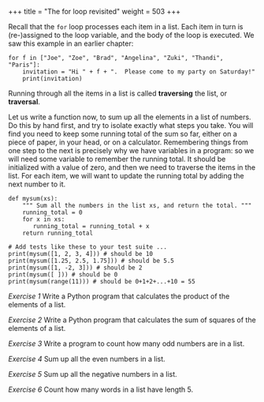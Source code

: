 +++
title = "The for loop revisited"
weight = 503
+++

Recall that the ```for``` loop processes each item in a list.  Each item in
turn is (re-)assigned to the loop variable, and the body of the loop is executed.
We saw this example in an earlier chapter:

```
for f in ["Joe", "Zoe", "Brad", "Angelina", "Zuki", "Thandi", "Paris"]:
    invitation = "Hi " + f + ".  Please come to my party on Saturday!"
    print(invitation)
```

Running through all the items in a list is called **traversing** the list,
or **traversal**.

Let us write a function now, to sum up all the elements in a list of numbers.
Do this by hand first, and try to isolate exactly what steps you take.  You will
find you need to keep some running total of the sum so far, either on a piece
of paper, in your head, or on a calculator. Remembering things from one step to the next is
precisely why we have variables in a program: so we will need some variable
to remember the running total.  It should be initialized with a value of zero,
and then we need to traverse the items in the list.  For each item, we will want
to update the running total by adding the next number to it.

```
def mysum(xs):
    """ Sum all the numbers in the list xs, and return the total. """
    running_total = 0
    for x in xs:
       running_total = running_total + x
    return running_total

# Add tests like these to your test suite ...
print(mysum([1, 2, 3, 4])) # should be 10
print(mysum([1.25, 2.5, 1.75])) # should be 5.5
print(mysum([1, -2, 3])) # should be 2
print(mysum([ ])) # should be 0
print(mysum(range(11))) # should be 0+1+2+...+10 = 55
```

*Exercise 1* Write a Python program that calculates the product of the elements of a list.

*Exercise 2* Write a Python program that calculates the sum of squares of the elements of a list.

*Exercise 3* Write a program to count how many odd numbers are in a list.

*Exercise 4* Sum up all the even numbers in a list.

*Exercise 5* Sum up all the negative numbers in a list.

*Exercise 6* Count how many words in a list have length 5.
